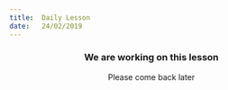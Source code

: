 ```yaml
---
title:  Daily Lesson
date:   24/02/2019
---
```


### <center>We are working on this lesson</center>
<center>Please come back later</center>